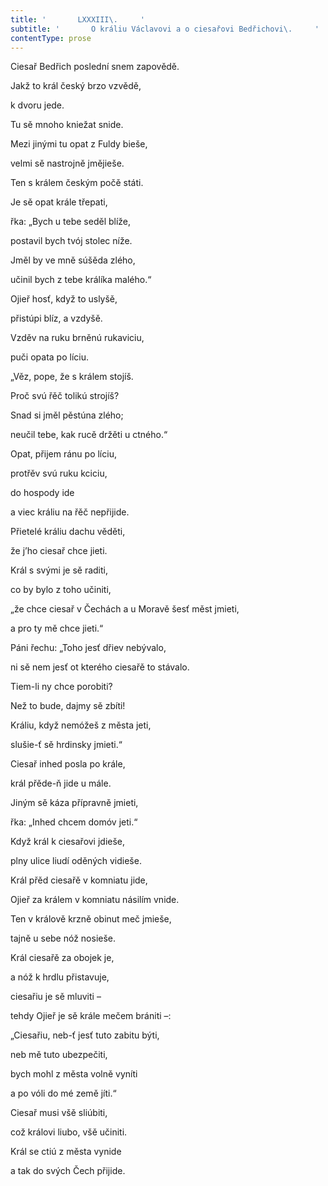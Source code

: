 ```yaml
---
title: '       LXXXIII\.     '
subtitle: '       O králiu Václavovi a o ciesařovi Bedřichovi\.     '
contentType: prose
---
```


Ciesař Bedřich poslední snem zapovědě.

Jakž to král český brzo vzvědě,

k dvoru jede.

Tu sě mnoho kniežat snide.

Mezi jinými tu opat z Fuldy bieše,

velmi sě nastrojně jmějieše.

Ten s králem českým počě státi.

Je sě opat krále třepati,

řka: „Bych u tebe seděl blíže,

postavil bych tvój stolec níže.

Jměl by ve mně súšěda zlého,

učinil bych z tebe králíka malého.“

Ojieř hosť, když to uslyšě,

přistúpi blíz, a vzdyšě.

Vzděv na ruku brněnú rukaviciu,

puči opata po líciu.

„Věz, pope, že s králem stojíš.

Proč svú řěč tolikú strojíš?

Snad si jměl pěstúna zlého;

neučil tebe, kak rucě držěti u ctného.“

Opat, přijem ránu po líciu,

protřěv svú ruku kciciu,

do hospody ide

a viec králiu na řěč nepřijide.

Přietelé králiu dachu věděti,

že j’ho ciesař chce jieti.

Král s svými je sě raditi,

co by bylo z toho učiniti,

„že chce ciesař v Čechách a u Moravě šesť měst jmieti,

a pro ty mě chce jieti.“

Páni řechu: „Toho jesť dřiev nebývalo,

ni sě nem jesť ot kterého ciesařě to stávalo.

Tiem-li ny chce porobiti?

Než to bude, dajmy sě zbíti!

Králiu, když nemóžeš z města jeti,

slušie-ť sě hrdinsky jmieti.“

Ciesař inhed posla po krále,

král přěde-ň jide u mále.

Jiným sě káza přípravně jmieti,

řka: „Inhed chcem domóv jeti.“

Když král k ciesařovi jdieše,

plny ulice liudí oděných vidieše.

Král přěd ciesařě v komniatu jide,

Ojieř za králem v komniatu násilím vnide.

Ten v králově krzně obinut meč jmieše,

tajně u sebe nóž nosieše.

Král ciesařě za obojek je,

a nóž k hrdlu přistavuje,

ciesařiu je sě mluviti –

tehdy Ojieř je sě krále mečem brániti –:

„Ciesařiu, neb-ť jesť tuto zabitu býti,

neb mě tuto ubezpečiti,

bych mohl z města volně vyníti

a po vóli do mé země jíti.“

Ciesař musi všě sliúbiti,

což královi liubo, všě učiniti.

Král se ctiú z města vynide

a tak do svých Čech přijide.
